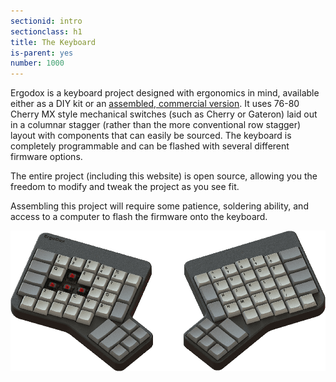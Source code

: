 ```yaml
---
sectionid: intro
sectionclass: h1
title: The Keyboard 
is-parent: yes
number: 1000
---
```

Ergodox is a keyboard project designed with ergonomics in mind, available either as a DIY kit or an [assembled, commercial version](http://ergodox-ez.com). It uses 76-80 Cherry MX style mechanical switches (such as Cherry or Gateron) laid out in a columnar stagger (rather than the more conventional row stagger) layout with components that can easily be sourced. The keyboard is completely programmable and can be flashed with several different firmware options.

The entire project (including this website) is open source, allowing you the freedom to modify and tweak the project as you see fit.

Assembling this project will require some patience, soldering ability, and access to a computer to flash the firmware onto the keyboard.

![Ergodox](../img/ErgoDox-original-min.png)


